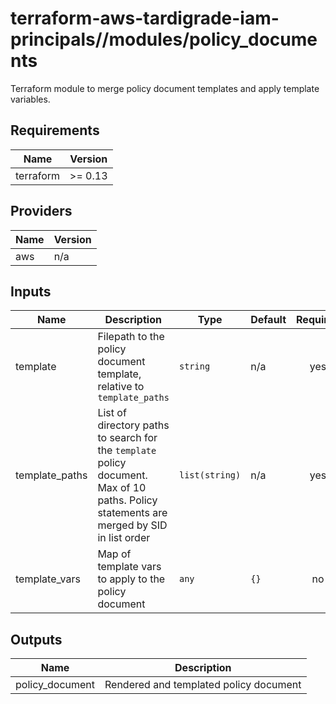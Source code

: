 # terraform-aws-tardigrade-iam-principals//modules/policy_documents

Terraform module to merge policy document templates and apply template variables.


<!-- BEGIN TFDOCS -->
## Requirements

| Name | Version |
|------|---------|
| terraform | >= 0.13 |

## Providers

| Name | Version |
|------|---------|
| aws | n/a |

## Inputs

| Name | Description | Type | Default | Required |
|------|-------------|------|---------|:--------:|
| template | Filepath to the policy document template, relative to `template_paths` | `string` | n/a | yes |
| template\_paths | List of directory paths to search for the `template` policy document. Max of 10 paths. Policy statements are merged by SID in list order | `list(string)` | n/a | yes |
| template\_vars | Map of template vars to apply to the policy document | `any` | `{}` | no |

## Outputs

| Name | Description |
|------|-------------|
| policy\_document | Rendered and templated policy document |

<!-- END TFDOCS -->
